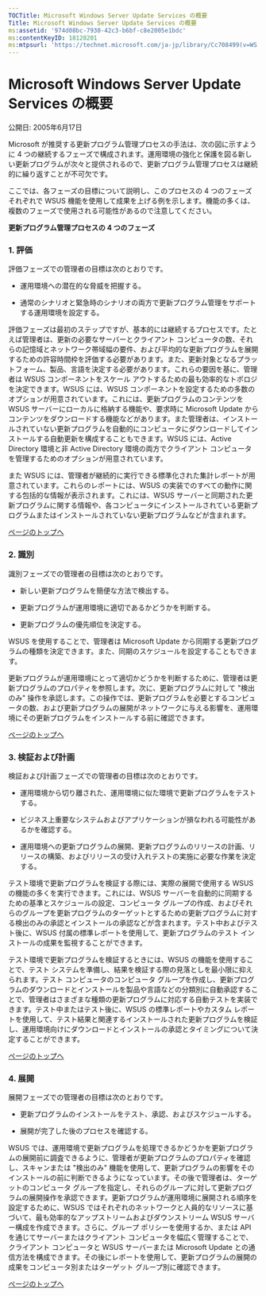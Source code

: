 ```yaml
---
TOCTitle: Microsoft Windows Server Update Services の概要
Title: Microsoft Windows Server Update Services の概要
ms:assetid: '974d08bc-7930-42c3-b6bf-c8e2005e1bdc'
ms:contentKeyID: 18128201
ms:mtpsurl: 'https://technet.microsoft.com/ja-jp/library/Cc708499(v=WS.10)'
---
```


Microsoft Windows Server Update Services の概要
===============================================

公開日: 2005年6月17日

Microsoft が推奨する更新プログラム管理プロセスの手法は、次の図に示すように 4 つの継続するフェーズで構成されます。運用環境の強化と保護を図る新しい更新プログラムが次々と提供されるので、更新プログラム管理プロセスは継続的に繰り返すことが不可欠です。

ここでは、各フェーズの目標について説明し、このプロセスの 4 つのフェーズそれぞれで WSUS 機能を使用して成果を上げる例を示します。機能の多くは、複数のフェーズで使用される可能性があるので注意してください。

**更新プログラム管理プロセスの 4 つのフェーズ**

### 1. 評価

評価フェーズでの管理者の目標は次のとおりです。

-   運用環境への潜在的な脅威を把握する。

-   通常のシナリオと緊急時のシナリオの両方で更新プログラム管理をサポートする運用環境を設定する。

評価フェーズは最初のステップですが、基本的には継続するプロセスです。たとえば管理者は、更新の必要なサーバーとクライアント コンピュータの数、それらの記憶域とネットワーク帯域幅の要件、および平均的な更新プログラムを展開するための許容時間枠を評価する必要があります。また、更新対象となるプラットフォーム、製品、言語を決定する必要があります。これらの要因を基に、管理者は WSUS コンポーネントをスケール アウトするための最も効率的なトポロジを決定できます。WSUS には、WSUS コンポーネントを設定するための多数のオプションが用意されています。これには、更新プログラムのコンテンツを WSUS サーバーにローカルに格納する機能や、要求時に Microsoft Update からコンテンツをダウンロードする機能などがあります。また管理者は、インストールされていない更新プログラムを自動的にコンピュータにダウンロードしてインストールする自動更新を構成することもできます。WSUS には、Active Directory 環境と非 Active Directory 環境の両方でクライアント コンピュータを管理するためのオプションが用意されています。

また WSUS には、管理者が継続的に実行できる標準化された集計レポートが用意されています。これらのレポートには、WSUS の実装でのすべての動作に関する包括的な情報が表示されます。これには、WSUS サーバーと同期された更新プログラムに関する情報や、各コンピュータにインストールされている更新プログラムまたはインストールされていない更新プログラムなどが含まれます。

[](#mainsection)[ページのトップへ](#mainsection)

### 2. 識別

識別フェーズでの管理者の目標は次のとおりです。

-   新しい更新プログラムを簡便な方法で検出する。

-   更新プログラムが運用環境に適切であるかどうかを判断する。

-   更新プログラムの優先順位を決定する。

WSUS を使用することで、管理者は Microsoft Update から同期する更新プログラムの種類を決定できます。また、同期のスケジュールを設定することもできます。

更新プログラムが運用環境にとって適切かどうかを判断するために、管理者は更新プログラムのプロパティを参照します。次に、更新プログラムに対して "検出のみ" 操作を承認します。この操作では、更新プログラムを必要とするコンピュータの数、および更新プログラムの展開がネットワークに与える影響を、運用環境にその更新プログラムをインストールする前に確認できます。

[](#mainsection)[ページのトップへ](#mainsection)

### 3. 検証および計画

検証および計画フェーズでの管理者の目標は次のとおりです。

-   運用環境から切り離された、運用環境に似た環境で更新プログラムをテストする。

-   ビジネス上重要なシステムおよびアプリケーションが損なわれる可能性があるかを確認する。

-   運用環境への更新プログラムの展開、更新プログラムのリリースの計画、リリースの構築、およびリリースの受け入れテストの実施に必要な作業を決定する。

テスト環境で更新プログラムを検証する際には、実際の展開で使用する WSUS の機能の多くを実行できます。これには、WSUS サーバーを自動的に同期するための基準とスケジュールの設定、コンピュータ グループの作成、およびそれらのグループを更新プログラムのターゲットとするための更新プログラムに対する検出のみの承認とインストールの承認などが含まれます。テスト中およびテスト後に、WSUS 付属の標準レポートを使用して、更新プログラムのテスト インストールの成果を監視することができます。

テスト環境で更新プログラムを検証するときには、WSUS の機能を使用することで、テスト システムを準備し、結果を検証する際の見落としを最小限に抑えられます。テスト コンピュータのコンピュータ グループを作成し、更新プログラムのダウンロードとインストールを製品や言語などの分類別に自動承認することで、管理者はさまざまな種類の更新プログラムに対応する自動テストを実装できます。テスト中またはテスト後に、WSUS の標準レポートやカスタム レポートを使用して、テスト結果と関連するインストールされた更新プログラムを検証し、運用環境向けにダウンロードとインストールの承認とタイミングについて決定することができます。

[](#mainsection)[ページのトップへ](#mainsection)

### 4. 展開

展開フェーズでの管理者の目標は次のとおりです。

-   更新プログラムのインストールをテスト、承認、およびスケジュールする。

-   展開が完了した後のプロセスを確認する。

WSUS では、運用環境で更新プログラムを処理できるかどうかを更新プログラムの展開前に調査できるように、管理者が更新プログラムのプロパティを確認し、スキャンまたは "検出のみ" 機能を使用して、更新プログラムの影響をそのインストールの前に判断できるようになっています。その後で管理者は、ターゲットのコンピュータ グループを指定し、それらのグループに対して更新プログラムの展開操作を承認できます。更新プログラムが運用環境に展開される順序を設定するために、WSUS ではそれぞれのネットワークと人員的なリソースに基づいて、最も効率的なアップストリームおよびダウンストリーム WSUS サーバー構成を作成できます。さらに、グループ ポリシーを使用するか、または API を通じてサーバーまたはクライアント コンピュータを幅広く管理することで、クライアント コンピュータと WSUS サーバーまたは Microsoft Update との通信方法を構成できます。その後にレポートを使用して、更新プログラムの展開の成果をコンピュータ別またはターゲット グループ別に確認できます。

[](#mainsection)[ページのトップへ](#mainsection)
